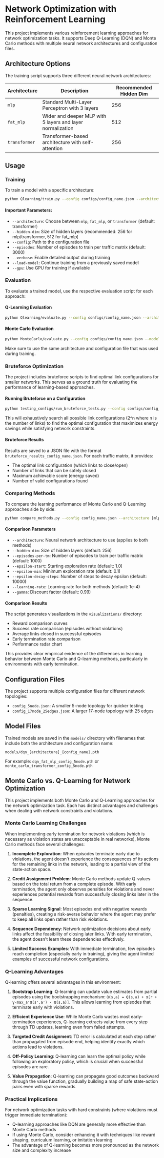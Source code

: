 # Network Optimization with Reinforcement Learning

This project implements various reinforcement learning approaches for network optimization tasks. It supports Deep Q-Learning (DQN) and Monte Carlo methods with multiple neural network architectures and configuration files.

## Architecture Options

The training script supports three different neural network architectures:

| Architecture | Description | Recommended Hidden Dim |
|--------------|-------------|------------------------|
| `mlp` | Standard Multi-Layer Perceptron with 3 layers | 256 |
| `fat_mlp` | Wider and deeper MLP with 5 layers and layer normalization | 512 |
| `transformer` | Transformer-based architecture with self-attention | 256 |

## Usage

### Training

To train a model with a specific architecture:

```bash
python Qlearning/train.py --config configs/config_name.json --architecture [mlp|fat_mlp|transformer] --hidden-dim [256|512]
```

#### Important Parameters:

- `--architecture`: Choose between `mlp`, `fat_mlp`, or `transformer` (default: transformer)
- `--hidden-dim`: Size of hidden layers (recommended: 256 for mlp/transformer, 512 for fat_mlp)
- `--config`: Path to the configuration file
- `--episodes`: Number of episodes to train per traffic matrix (default: 3000)
- `--verbose`: Enable detailed output during training
- `--load-model`: Continue training from a previously saved model
- `--gpu`: Use GPU for training if available

### Evaluation

To evaluate a trained model, use the respective evaluation script for each approach:

#### Q-Learning Evaluation

```bash
python Qlearning/evaluate.py --config configs/config_name.json --architecture [mlp|fat_mlp|transformer]
```

#### Monte Carlo Evaluation

```bash
python MonteCarlo/evaluate.py --config configs/config_name.json --model-path models/monte_carlo_transformer_config_name.pth
```

Make sure to use the same architecture and configuration file that was used during training.

### Bruteforce Optimization

The project includes bruteforce scripts to find optimal link configurations for smaller networks. This serves as a ground truth for evaluating the performance of learning-based approaches.

#### Running Bruteforce on a Configuration

```bash
python testing_configs/run_bruteforce_tests.py --config configs/config_name.json
```

This will exhaustively search all possible link configurations (2^n where n is the number of links) to find the optimal configuration that maximizes energy savings while satisfying network constraints.

#### Bruteforce Results

Results are saved to a JSON file with the format `bruteforce_results_config_name.json`. For each traffic matrix, it provides:
- The optimal link configuration (which links to close/open)
- Number of links that can be safely closed
- Maximum achievable score (energy saved)
- Number of valid configurations found

### Comparing Methods

To compare the learning performance of Monte Carlo and Q-Learning approaches side by side:

```bash
python compare_methods.py --config config_name.json --architecture [mlp|fat_mlp|transformer] --episodes-per-tm 1000 --epsilon-min 0.2 --epsilon-decay-steps 5000
```

#### Comparison Parameters

- `--architecture`: Neural network architecture to use (applies to both methods)
- `--hidden-dim`: Size of hidden layers (default: 256)
- `--episodes-per-tm`: Number of episodes to train per traffic matrix (default: 1000)
- `--epsilon-start`: Starting exploration rate (default: 1.0)
- `--epsilon-min`: Minimum exploration rate (default: 0.1)
- `--epsilon-decay-steps`: Number of steps to decay epsilon (default: 10000)
- `--learning-rate`: Learning rate for both methods (default: 1e-4)
- `--gamma`: Discount factor (default: 0.99)

#### Comparison Results

The script generates visualizations in the `visualizations/` directory:
- Reward comparison curves
- Success rate comparison (episodes without violations)
- Average links closed in successful episodes
- Early termination rate comparison
- Performance radar chart 

This provides clear empirical evidence of the differences in learning behavior between Monte Carlo and Q-learning methods, particularly in environments with early termination.

## Configuration Files

The project supports multiple configuration files for different network topologies:

- `config_5node.json`: A smaller 5-node topology for quicker testing
- `config_17node_25edges.json`: A larger 17-node topology with 25 edges

## Model Files

Trained models are saved in the `models/` directory with filenames that include both the architecture and configuration name:

```
models/dqn_[architecture]_[config_name].pth
```

For example: `dqn_fat_mlp_config_5node.pth` or `monte_carlo_transformer_config_5node.pth`

## Monte Carlo vs. Q-Learning for Network Optimization

This project implements both Monte Carlo and Q-Learning approaches for the network optimization task. Each has distinct advantages and challenges when dealing with network constraints and violations.

### Monte Carlo Learning Challenges

When implementing early termination for network violations (which is necessary as violation states are unacceptable in real networks), Monte Carlo methods face several challenges:

1. **Incomplete Exploration**: When episodes terminate early due to violations, the agent doesn't experience the consequences of its actions for the remaining links in the network, leading to a partial view of the state-action space.

2. **Credit Assignment Problem**: Monte Carlo methods update Q-values based on the total return from a complete episode. With early termination, the agent only observes penalties for violations and never experiences potential rewards from successfully closing links later in the sequence.

3. **Sparse Learning Signal**: Most episodes end with negative rewards (penalties), creating a risk-averse behavior where the agent may prefer to keep all links open rather than risk violations.

4. **Sequence Dependency**: Network optimization decisions about early links affect the feasibility of closing later links. With early termination, the agent doesn't learn these dependencies effectively.

5. **Limited Success Examples**: With immediate termination, few episodes reach completion (especially early in training), giving the agent limited examples of successful network configurations.

### Q-Learning Advantages

Q-learning offers several advantages in this environment:

1. **Bootstrap Learning**: Q-learning can update value estimates from partial episodes using the bootstrapping mechanism: `Q(s,a) = Q(s,a) + α[r + γ·max_a'Q(s',a') - Q(s,a)]`. This allows learning from episodes that terminate early with violations.

2. **Efficient Experience Use**: While Monte Carlo wastes most early-termination experiences, Q-learning extracts value from every step through TD updates, learning even from failed attempts.

3. **Targeted Credit Assignment**: TD error is calculated at each step rather than propagated from episode end, helping identify exactly which actions lead to violations.

4. **Off-Policy Learning**: Q-learning can learn the optimal policy while following an exploratory policy, which is crucial when successful episodes are rare.

5. **Value Propagation**: Q-learning can propagate good outcomes backward through the value function, gradually building a map of safe state-action pairs even with sparse rewards.

### Practical Implications

For network optimization tasks with hard constraints (where violations must trigger immediate termination):

- Q-learning approaches like DQN are generally more effective than Monte Carlo methods
- If using Monte Carlo, consider enhancing it with techniques like reward shaping, curriculum learning, or imitation learning
- The advantage of Q-learning becomes more pronounced as the network size and complexity increase
